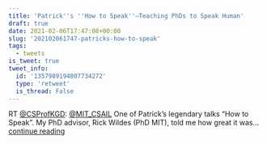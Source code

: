 ```yaml
---
title: 'Patrick''s ''How to Speak''—Teaching PhDs to Speak Human'
draft: true
date: 2021-02-06T17:47:08+00:00
slug: '202102061747-patricks-how-to-speak'
tags:
  - tweets
is_tweet: true
tweet_info:
  id: '1357989194807734272'
  type: 'retweet'
  is_thread: False
---
```




RT [@CSProfKGD](https://x.com/CSProfKGD): [@MIT_CSAIL](https://x.com/MIT_CSAIL) One of Patrick’s legendary talks “How to Speak”.  My PhD advisor, Rick Wildes (PhD MIT), told me how great it was… [continue reading](https://x.com/sytelus/status/1357989194807734272)
